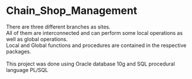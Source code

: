 # Chain_Shop_Management
There are three different branches as sites. <br>
All of them are interconnected and can perform some local operations as well as global operations. <br>
Local and Global functions and procedures are contained in the respective packages.
<br><br>
This project was done using Oracle database 10g and SQL procedural language PL/SQL
